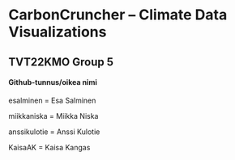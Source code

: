 # CarbonCruncher – Climate Data Visualizations
## TVT22KMO Group 5 

#### Github-tunnus/oikea nimi
esalminen = Esa Salminen

miikkaniska = Miikka Niska

anssikulotie = Anssi Kulotie

KaisaAK = Kaisa Kangas

